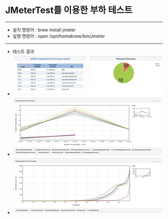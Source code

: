 # JMeterTest를 이용한 부하 테스트
---------------------------------------------
- 설치 명령어 : brew install jmeter
- 실행 명령어 : open /opt/homebrew/bin/Jmeter
---------------------------------------------
- 테스트 결과
- ![Result](JMeterHTML/Result_1.png)
- ![Result](JMeterHTML/Result_2.png)
- ![Result](JMeterHTML/Result_3.png)
